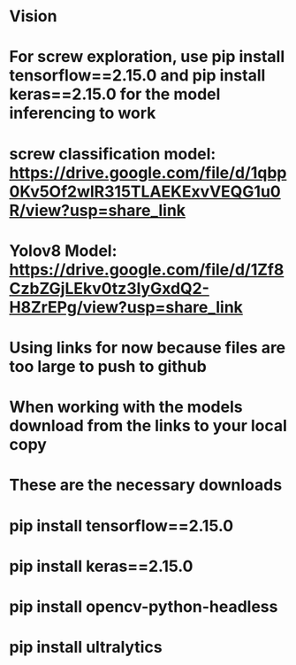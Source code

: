 # Vision
# For screw exploration, use pip install tensorflow==2.15.0 and pip install keras==2.15.0 for the model inferencing to work
# screw classification model: https://drive.google.com/file/d/1qbp0Kv5Of2wlR315TLAEKExvVEQG1u0R/view?usp=share_link

# Yolov8 Model: https://drive.google.com/file/d/1Zf8CzbZGjLEkv0tz3lyGxdQ2-H8ZrEPg/view?usp=share_link

# Using links for now because files are too large to push to github
# When working with the models download from the links to your local copy
# These are the necessary downloads
# pip install tensorflow==2.15.0
# pip install keras==2.15.0
# pip install opencv-python-headless
# pip install ultralytics
